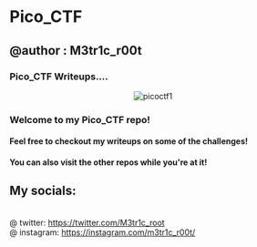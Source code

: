 # Pico_CTF
## @author : M3tr1c_r00t
### Pico_CTF Writeups....
<div align="center">

 ![picoctf1](https://user-images.githubusercontent.com/99975622/204555115-7d88763c-f160-4ab8-8dfb-4b91cb6b50f5.png)

</div>

### Welcome to my Pico_CTF repo!

#### Feel free to checkout my writeups on some of the challenges!
 #### You can also visit the other repos while you're at it! 
## My socials:
<br>@ twitter: https://twitter.com/M3tr1c_root
<br>@ instagram: https://instagram.com/m3tr1c_r00t/
